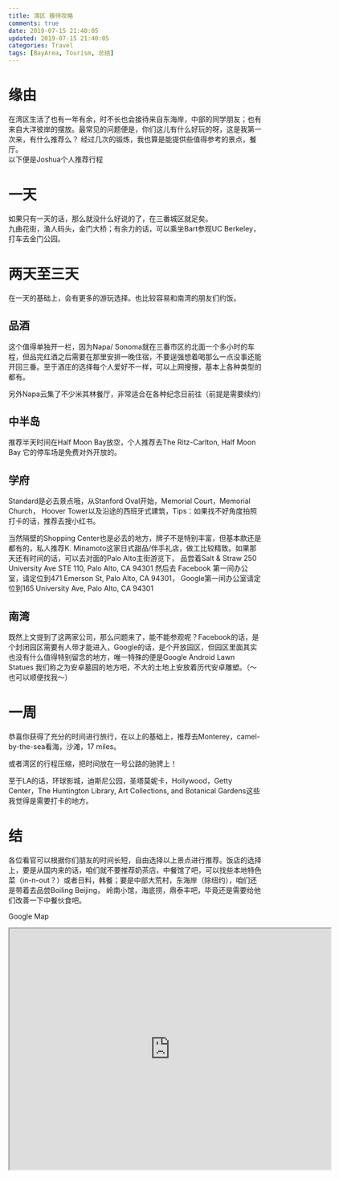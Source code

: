 ```yaml
---
title: 湾区 接待攻略
comments: true
date: 2019-07-15 21:40:05
updated: 2019-07-15 21:40:05
categories: Travel
tags: [BayArea, Tourism, 总结]
---
```

# 缘由
在湾区生活了也有一年有余，时不长也会接待来自东海岸，中部的同学朋友；也有来自大洋彼岸的摆放。最常见的问题便是，你们这儿有什么好玩的呀，这是我第一次来，有什么推荐么？ 经过几次的锻炼，我也算是能提供些值得参考的景点，餐厅。  
以下便是Joshua个人推荐行程

# 一天
如果只有一天的话，那么就没什么好说的了，在三番城区就足矣。  
九曲花街，渔人码头，金门大桥；有余力的话，可以乘坐Bart参观UC Berkeley，打车去金门公园。

# 两天至三天
在一天的基础上，会有更多的游玩选择。也比较容易和南湾的朋友们约饭。

## 品酒
这个值得单独开一栏，因为Napa/ Sonoma就在三番市区的北面一个多小时的车程，但品完红酒之后需要在那里安排一晚住宿，不要逞强想着喝那么一点没事还能开回三番。至于酒庄的选择每个人爱好不一样，可以上网搜搜，基本上各种类型的都有。

另外Napa云集了不少米其林餐厅，非常适合在各种纪念日前往（前提是需要续约）

## 中半岛
推荐半天时间在Half Moon Bay放空，个人推荐去The Ritz-Carlton, Half Moon Bay 它的停车场是免费对外开放的。

## 学府
Standard是必去景点哦，从Stanford Oval开始，Memorial Court，Memorial Church， Hoover Tower以及沿途的西班牙式建筑，Tips：如果找不好角度拍照打卡的话，推荐去搜小红书。

当然隔壁的Shopping Center也是必去的地方，牌子不是特别丰富，但基本款还是都有的，私人推荐K. Minamoto这家日式甜品/伴手礼店，做工比较精致。如果那天还有时间的话，可以去对面的Palo Alto主街游览下， 品尝着Salt & Straw 250 University Ave STE 110, Palo Alto, CA 94301 然后去 Facebook 第一间办公室，请定位到471 Emerson St, Palo Alto, CA 94301， Google第一间办公室请定位到165 University Ave, Palo Alto, CA 94301

## 南湾
既然上文提到了这两家公司，那么问题来了，能不能参观呢？Facebook的话，是个封闭园区需要有人带才能进入，Google的话，是个开放园区，但园区里面其实也没有什么值得特别留念的地方，唯一特殊的便是Google Android Lawn Statues 我们称之为安卓墓园的地方吧，不大的土地上安放着历代安卓雕塑。（～也可以顺便找我～）

# 一周
恭喜你获得了充分的时间进行旅行，在以上的基础上，推荐去Monterey，camel-by-the-sea看海，沙滩，17 miles。

或者湾区的行程压缩，把时间放在一号公路的驰骋上！

至于LA的话，环球影城，迪斯尼公园，圣塔莫妮卡，Hollywood，Getty Center，The Huntington Library, Art Collections, and Botanical Gardens这些我觉得是需要打卡的地方。

# 结
各位看官可以根据你们朋友的时间长短，自由选择以上景点进行推荐。饭店的选择上，要是从国内来的话，咱们就不要推荐奶茶店，中餐馆了吧，可以找些本地特色菜（in-n-out？）或者日料，韩餐；要是中部大荒村，东海岸（除纽约），咱们还是带着去品尝Boiling Beijing， 岭南小馆，海底捞，鼎泰丰吧，毕竟还是需要给他们改善一下中餐伙食吧。

Google Map

<iframe src="https://www.google.com/maps/d/embed?mid=1oCDyJnEpfcRzlBNnYz4sLGQCZvBGjk_t&hl=en" width="640" height="480"></iframe>
